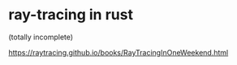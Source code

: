 # ray-tracing in rust

(totally incomplete)

https://raytracing.github.io/books/RayTracingInOneWeekend.html
